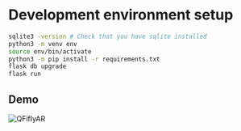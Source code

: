 # Development environment setup

```sh
sqlite3 -version # Check that you have sqlite installed
python3 -m venv env
source env/bin/activate
python3 -m pip install -r requirements.txt
flask db upgrade
flask run
```
## Demo

![QFifIyAR](https://github.com/NataliiaSoroka/hl-hw4-flask-todo/assets/33627946/5084155f-7b86-40de-af45-d5076d36a278)
